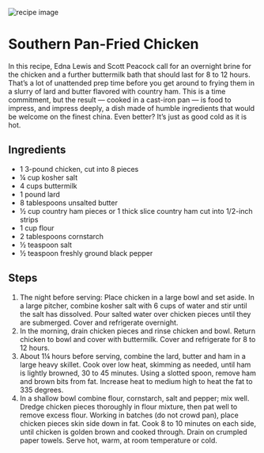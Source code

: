 ![recipe image](https://static01.nyt.com/images/2014/03/13/dining/chicken-still-2/chicken-still-2-articleLarge-v5.jpg)

# Southern Pan-Fried Chicken
In this recipe, Edna Lewis and Scott Peacock call for an overnight brine for the chicken and a further buttermilk bath that should last for 8 to 12 hours. That’s a lot of unattended prep time before you get around to frying them in a slurry of lard and butter flavored with country ham. This is a time commitment, but the result — cooked in a cast-iron pan — is food to impress, and impress deeply, a dish made of humble ingredients that would be welcome on the finest china. Even better? It’s just as good cold as it is hot.

## Ingredients
* 1 3-pound chicken, cut into 8 pieces
* ¼ cup kosher salt
* 4 cups buttermilk
* 1 pound lard
* 8 tablespoons unsalted butter
* ½ cup country ham pieces or 1 thick slice country ham cut into 1/2-inch strips
* 1 cup flour
* 2 tablespoons cornstarch
* ½ teaspoon salt
* ½ teaspoon freshly ground black pepper

## Steps
1. The night before serving: Place chicken in a large bowl and set aside. In a large pitcher, combine kosher salt with 6 cups of water and stir until the salt has dissolved. Pour salted water over chicken pieces until they are submerged. Cover and refrigerate overnight.
2. In the morning, drain chicken pieces and rinse chicken and bowl. Return chicken to bowl and cover with buttermilk. Cover and refrigerate for 8 to 12 hours.
3. About 1¼ hours before serving, combine the lard, butter and ham in a large heavy skillet. Cook over low heat, skimming as needed, until ham is lightly browned, 30 to 45 minutes. Using a slotted spoon, remove ham and brown bits from fat. Increase heat to medium high to heat the fat to 335 degrees.
4. In a shallow bowl combine flour, cornstarch, salt and pepper; mix well. Dredge chicken pieces thoroughly in flour mixture, then pat well to remove excess flour. Working in batches (do not crowd pan), place chicken pieces skin side down in fat. Cook 8 to 10 minutes on each side, until chicken is golden brown and cooked through. Drain on crumpled paper towels. Serve hot, warm, at room temperature or cold.